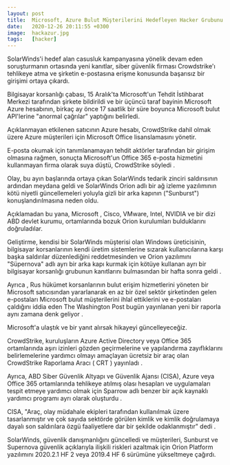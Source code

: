 ```yaml
---
layout: post
title:  Microsoft, Azure Bulut Müşterilerini Hedefleyen Hacker Grubunu Uyardı
date:   2020-12-26 20:11:55 +0300
image:  hackazur.jpg
tags:   [hacker]
---
```


SolarWinds'i hedef alan casusluk kampanyasına yönelik devam eden soruşturmanın ortasında yeni kanıtlar, siber güvenlik firması Crowdstrike'ı tehlikeye atma ve şirketin e-postasına erişme konusunda başarısız bir girişimi ortaya çıkardı.

Bilgisayar korsanlığı çabası, 15 Aralık'ta Microsoft'un Tehdit İstihbarat Merkezi tarafından şirkete bildirildi ve bir üçüncü taraf bayinin Microsoft Azure hesabının, birkaç ay önce 17 saatlik bir süre boyunca Microsoft bulut API'lerine "anormal çağrılar" yaptığını belirledi.

Açıklanmayan etkilenen satıcının Azure hesabı, CrowdStrike dahil olmak üzere Azure müşterileri için Microsoft Office lisanslamasını yönetir.

E-posta okumak için tanımlanamayan tehdit aktörler tarafından bir girişim olmasına rağmen, sonuçta Microsoft'un Office 365 e-posta hizmetini kullanmayan firma olarak suya düştü, CrowdStrike söyledi .


Olay, bu ayın başlarında ortaya çıkan SolarWinds tedarik zinciri saldırısının ardından meydana geldi ve SolarWinds Orion adlı bir ağ izleme yazılımının kötü niyetli güncellemeleri yoluyla gizli bir arka kapının ("Sunburst") konuşlandırılmasına neden oldu.

Açıklamadan bu yana, Microsoft , Cisco, VMware, Intel, NVIDIA ve bir dizi ABD devlet kurumu, ortamlarında bozuk Orion kurulumları bulduklarını doğruladılar.


Geliştirme, kendisi bir SolarWinds müşterisi olan Windows üreticisinin, bilgisayar korsanlarının kendi üretim sistemlerine sızarak kullanıcılarına karşı başka saldırılar düzenlediğini reddetmesinden ve Orion yazılımını "Süpernova" adlı ayrı bir arka kapı kurmak için kötüye kullanan ayrı bir bilgisayar korsanlığı grubunun kanıtlarını bulmasından bir hafta sonra geldi .

Ayrıca , Rus hükümet korsanlarının bulut erişim hizmetlerini yöneten bir Microsoft satıcısından yararlanarak en az bir özel sektör şirketinden gelen e-postaları Microsoft bulut müşterilerini ihlal ettiklerini ve e-postaları çaldığını iddia eden The Washington Post bugün yayınlanan yeni bir raporla aynı zamana denk geliyor .

Microsoft'a ulaştık ve bir yanıt alırsak hikayeyi güncelleyeceğiz.


CrowdStrike, kuruluşların Azure Active Directory veya Office 365 ortamlarında aşırı izinleri gözden geçirmelerine ve yapılandırma zayıflıklarını belirlemelerine yardımcı olmayı amaçlayan ücretsiz bir araç olan CrowdStrike Raporlama Aracı ( CRT ) yayınladı .

Ayrıca, ABD Siber Güvenlik Altyapı ve Güvenlik Ajansı (CISA), Azure veya Office 365 ortamlarında tehlikeye atılmış olası hesapları ve uygulamaları tespit etmeye yardımcı olmak için Sparrow adlı benzer bir açık kaynaklı yardımcı programı ayrı olarak oluşturdu .

CISA, "Araç, olay müdahale ekipleri tarafından kullanılmak üzere tasarlanmıştır ve çok sayıda sektörde görülen kimlik ve kimlik doğrulamaya dayalı son saldırılara özgü faaliyetlere dar bir şekilde odaklanmıştır" dedi .

SolarWinds, güvenlik danışmanlığını güncelledi ve müşterileri, Sunburst ve Supernova güvenlik açıklarıyla ilişkili riskleri azaltmak için Orion Platform yazılımını 2020.2.1 HF 2 veya 2019.4 HF 6 sürümüne yükseltmeye çağırdı.